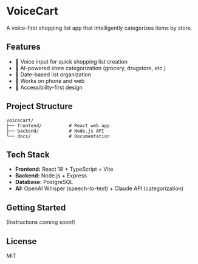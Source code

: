 # VoiceCart

A voice-first shopping list app that intelligently categorizes items by store.

## Features
- 🎤 Voice input for quick shopping list creation
- 🏪 AI-powered store categorization (grocery, drugstore, etc.)
- 📅 Date-based list organization
- 📱 Works on phone and web
- 💙 Accessibility-first design

## Project Structure
```
voicecart/
├── frontend/          # React web app
├── backend/           # Node.js API
└── docs/              # Documentation
```

## Tech Stack
- **Frontend:** React 18 + TypeScript + Vite
- **Backend:** Node.js + Express
- **Database:** PostgreSQL
- **AI:** OpenAI Whisper (speech-to-text) + Claude API (categorization)

## Getting Started
(Instructions coming soon!)

## License
MIT